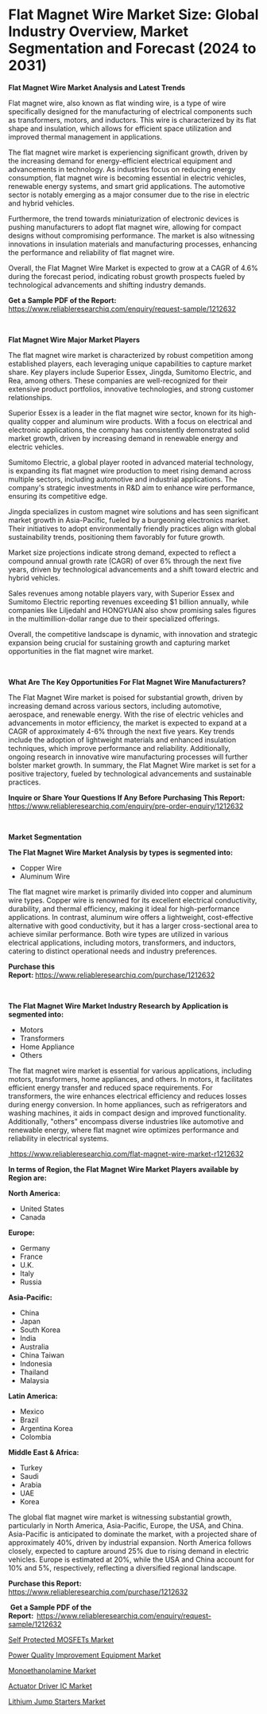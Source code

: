 <p><h1>Flat Magnet Wire Market Size: Global Industry Overview, Market Segmentation and Forecast (2024 to 2031)</h1></p><p><strong>Flat Magnet Wire Market Analysis and Latest Trends</strong></p>
<p><p>Flat magnet wire, also known as flat winding wire, is a type of wire specifically designed for the manufacturing of electrical components such as transformers, motors, and inductors. This wire is characterized by its flat shape and insulation, which allows for efficient space utilization and improved thermal management in applications.</p><p>The flat magnet wire market is experiencing significant growth, driven by the increasing demand for energy-efficient electrical equipment and advancements in technology. As industries focus on reducing energy consumption, flat magnet wire is becoming essential in electric vehicles, renewable energy systems, and smart grid applications. The automotive sector is notably emerging as a major consumer due to the rise in electric and hybrid vehicles.</p><p>Furthermore, the trend towards miniaturization of electronic devices is pushing manufacturers to adopt flat magnet wire, allowing for compact designs without compromising performance. The market is also witnessing innovations in insulation materials and manufacturing processes, enhancing the performance and reliability of flat magnet wire.</p><p>Overall, the Flat Magnet Wire Market is expected to grow at a CAGR of 4.6% during the forecast period, indicating robust growth prospects fueled by technological advancements and shifting industry demands.</p></p>
<p><strong>Get a Sample PDF of the Report:&nbsp;</strong> <a href="https://www.reliableresearchiq.com/enquiry/request-sample/1212632?utm_campaign=1132&utm_medium=2&utm_source=Github&utm_content=ia&utm_term=06102024&utm_id=flat-magnet-wire">https://www.reliableresearchiq.com/enquiry/request-sample/1212632</a></p>
<p>&nbsp;</p>
<p><strong>Flat Magnet Wire Major Market Players</strong></p>
<p><p>The flat magnet wire market is characterized by robust competition among established players, each leveraging unique capabilities to capture market share. Key players include Superior Essex, Jingda, Sumitomo Electric, and Rea, among others. These companies are well-recognized for their extensive product portfolios, innovative technologies, and strong customer relationships.</p><p>Superior Essex is a leader in the flat magnet wire sector, known for its high-quality copper and aluminum wire products. With a focus on electrical and electronic applications, the company has consistently demonstrated solid market growth, driven by increasing demand in renewable energy and electric vehicles.</p><p>Sumitomo Electric, a global player rooted in advanced material technology, is expanding its flat magnet wire production to meet rising demand across multiple sectors, including automotive and industrial applications. The company's strategic investments in R&D aim to enhance wire performance, ensuring its competitive edge.</p><p>Jingda specializes in custom magnet wire solutions and has seen significant market growth in Asia-Pacific, fueled by a burgeoning electronics market. Their initiatives to adopt environmentally friendly practices align with global sustainability trends, positioning them favorably for future growth.</p><p>Market size projections indicate strong demand, expected to reflect a compound annual growth rate (CAGR) of over 6% through the next five years, driven by technological advancements and a shift toward electric and hybrid vehicles.</p><p>Sales revenues among notable players vary, with Superior Essex and Sumitomo Electric reporting revenues exceeding $1 billion annually, while companies like Liljedahl and HONGYUAN also show promising sales figures in the multimillion-dollar range due to their specialized offerings.</p><p>Overall, the competitive landscape is dynamic, with innovation and strategic expansion being crucial for sustaining growth and capturing market opportunities in the flat magnet wire market.</p></p>
<p>&nbsp;</p>
<p><strong>What Are The Key Opportunities For Flat Magnet Wire Manufacturers?</strong></p>
<p><p>The Flat Magnet Wire market is poised for substantial growth, driven by increasing demand across various sectors, including automotive, aerospace, and renewable energy. With the rise of electric vehicles and advancements in motor efficiency, the market is expected to expand at a CAGR of approximately 4-6% through the next five years. Key trends include the adoption of lightweight materials and enhanced insulation techniques, which improve performance and reliability. Additionally, ongoing research in innovative wire manufacturing processes will further bolster market growth. In summary, the Flat Magnet Wire market is set for a positive trajectory, fueled by technological advancements and sustainable practices.</p></p>
<p><strong>Inquire or Share Your Questions If Any Before Purchasing This Report:</strong> <a href="https://www.reliableresearchiq.com/enquiry/pre-order-enquiry/1212632?utm_campaign=1132&utm_medium=2&utm_source=Github&utm_content=ia&utm_term=06102024&utm_id=flat-magnet-wire">https://www.reliableresearchiq.com/enquiry/pre-order-enquiry/1212632</a></p>
<p>&nbsp;</p>
<p><strong>Market Segmentation</strong></p>
<p><strong>The Flat Magnet Wire Market Analysis by types is segmented into:</strong></p>
<p><ul><li>Copper Wire</li><li>Aluminum Wire</li></ul></p>
<p><p>The flat magnet wire market is primarily divided into copper and aluminum wire types. Copper wire is renowned for its excellent electrical conductivity, durability, and thermal efficiency, making it ideal for high-performance applications. In contrast, aluminum wire offers a lightweight, cost-effective alternative with good conductivity, but it has a larger cross-sectional area to achieve similar performance. Both wire types are utilized in various electrical applications, including motors, transformers, and inductors, catering to distinct operational needs and industry preferences.</p></p>
<p><strong>Purchase this Report:&nbsp;</strong><a href="https://www.reliableresearchiq.com/purchase/1212632?utm_campaign=1132&utm_medium=2&utm_source=Github&utm_content=ia&utm_term=06102024&utm_id=flat-magnet-wire">https://www.reliableresearchiq.com/purchase/1212632</a></p>
<p>&nbsp;</p>
<p><strong>The Flat Magnet Wire Market Industry Research by Application is segmented into:</strong></p>
<p><ul><li>Motors</li><li>Transformers</li><li>Home Appliance</li><li>Others</li></ul></p>
<p><p>The flat magnet wire market is essential for various applications, including motors, transformers, home appliances, and others. In motors, it facilitates efficient energy transfer and reduced space requirements. For transformers, the wire enhances electrical efficiency and reduces losses during energy conversion. In home appliances, such as refrigerators and washing machines, it aids in compact design and improved functionality. Additionally, "others" encompass diverse industries like automotive and renewable energy, where flat magnet wire optimizes performance and reliability in electrical systems.</p></p>
<p><a href="https://www.reliableresearchiq.com/flat-magnet-wire-market-r1212632?utm_campaign=1132&utm_medium=2&utm_source=Github&utm_content=ia&utm_term=06102024&utm_id=flat-magnet-wire">&nbsp;https://www.reliableresearchiq.com/flat-magnet-wire-market-r1212632</a></p>
<p><strong>In terms of Region, the Flat Magnet Wire Market Players available by Region are:</strong></p>
<p>
    <p> <strong> North America: </strong>
        <ul>
            <li>United States</li>
            <li>Canada</li>
        </ul>
        </p> 
    <p> <strong> Europe: </strong>
        <ul>
            <li>Germany</li>
            <li>France</li>
            <li>U.K.</li>
            <li>Italy</li>
            <li>Russia</li>
        </ul>
        </p> 
    <p> <strong> Asia-Pacific: </strong>
        <ul>
            <li>China</li>
            <li>Japan</li>
            <li>South Korea</li>
            <li>India</li>
            <li>Australia</li>
            <li>China Taiwan</li>
            <li>Indonesia</li>
            <li>Thailand</li>
            <li>Malaysia</li>
        </ul>
        </p> 
    <p> <strong> Latin America: </strong>
        <ul>
            <li>Mexico</li>
            <li>Brazil</li>
            <li>Argentina Korea</li>
            <li>Colombia</li>
        </ul>
        </p> 
    <p> <strong> Middle East & Africa: </strong>
        <ul>
            <li>Turkey</li>
            <li>Saudi</li>
            <li>Arabia</li>
            <li>UAE</li>
            <li>Korea</li>
        </ul>
    </p>
    </p>
<p><p>The global flat magnet wire market is witnessing substantial growth, particularly in North America, Asia-Pacific, Europe, the USA, and China. Asia-Pacific is anticipated to dominate the market, with a projected share of approximately 40%, driven by industrial expansion. North America follows closely, expected to capture around 25% due to rising demand in electric vehicles. Europe is estimated at 20%, while the USA and China account for 10% and 5%, respectively, reflecting a diversified regional landscape.</p></p>
<p><strong>Purchase this Report: </strong><a href="https://www.reliableresearchiq.com/purchase/1212632?utm_campaign=1132&utm_medium=2&utm_source=Github&utm_content=ia&utm_term=06102024&utm_id=flat-magnet-wire">https://www.reliableresearchiq.com/purchase/1212632</a></p>
<p>&nbsp;<strong>Get a Sample PDF of the Report:&nbsp;&nbsp;</strong><a href="https://www.reliableresearchiq.com/enquiry/request-sample/1212632?utm_campaign=1132&utm_medium=2&utm_source=Github&utm_content=ia&utm_term=06102024&utm_id=flat-magnet-wire">https://www.reliableresearchiq.com/enquiry/request-sample/1212632</a></p>
<p><strong></strong></p>
<p><p><a href="https://issuu.com/reportprime-2/docs/self-protected-mosfets-market-size-_826007d7655b77?utm_campaign=1132&utm_medium=2&utm_source=Github&utm_content=ia&utm_term=06102024&utm_id=flat-magnet-wire">Self Protected MOSFETs Market</a></p><p><a href="https://github.com/miisleuze/Market-Research-Report-List-1/blob/main/power-quality-improvement-equipment-market.md?utm_campaign=1132&utm_medium=2&utm_source=Github&utm_content=ia&utm_term=06102024&utm_id=flat-magnet-wire">Power Quality Improvement Equipment Market</a></p><p><a href="https://medium.com/@brettheller/investment-opportunities-in-the-monoethanolamine-sector-risk-analysis-and-roi-projections-7fdac61ad7f3?utm_campaign=1132&utm_medium=2&utm_source=Github&utm_content=ia&utm_term=06102024&utm_id=flat-magnet-wire">Monoethanolamine Market</a></p><p><a href="https://issuu.com/reportprime-2/docs/actuator-driver-ic-market-size-2030_7aa25f015182fc?utm_campaign=1132&utm_medium=2&utm_source=Github&utm_content=ia&utm_term=06102024&utm_id=flat-magnet-wire">Actuator Driver IC Market</a></p><p><a href="https://www.linkedin.com/pulse/global-lithium-jump-starters-market-analysis-key-trends-future-4jthe?utm_campaign=1132&utm_medium=2&utm_source=Github&utm_content=ia&utm_term=06102024&utm_id=flat-magnet-wire">Lithium Jump Starters Market</a></p></p>